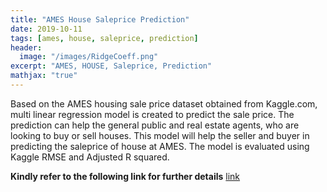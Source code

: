 ```yaml
---
title: "AMES House Saleprice Prediction"
date: 2019-10-11
tags: [ames, house, saleprice, prediction]
header:
  image: "/images/RidgeCoeff.png"
excerpt: "AMES, HOUSE, Saleprice, Prediction"
mathjax: "true"
---
```


Based on the AMES housing sale price dataset obtained from Kaggle.com, multi linear regression model is created to predict the sale price. The prediction can help the general public and real estate agents, who are looking to buy or sell houses. This model will help the seller and buyer in predicting the saleprice of house at AMES. The model is evaluated using Kaggle RMSE and Adjusted R squared.

**Kindly refer to the following link for further details** [link](https://github.com/yilongchua/Ames-Housing-DSI-Project-2)
